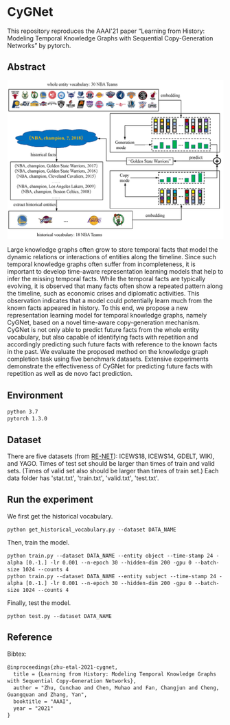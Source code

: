 # CyGNet
This repository reproduces the AAAI'21 paper “Learning from History: Modeling Temporal Knowledge Graphs with Sequential Copy-Generation Networks” by pytorch.

## Abstract
![image](https://github.com/CunchaoZ/CyGNet/blob/master/cygnet.png)

Large knowledge graphs often grow to store temporal facts that model the dynamic relations or interactions of entities along the timeline. Since such temporal knowledge graphs often suffer from incompleteness, it is important to develop time-aware representation learning models that help to infer the missing temporal facts. While the temporal facts are typically evolving, it is observed that many facts often show a repeated pattern along the timeline, such as economic crises and diplomatic activities. This observation indicates that a model could potentially learn much from the known facts appeared in history. To this end, we propose a new representation learning model for temporal knowledge graphs, namely CyGNet, based on a novel time-aware copy-generation mechanism. CyGNet is not only able to predict future facts from the whole entity vocabulary, but also capable of identifying facts with repetition and accordingly predicting such future facts with reference to the known facts in the past. We evaluate the proposed method on the knowledge graph completion task using five benchmark datasets. Extensive experiments demonstrate the effectiveness of CyGNet for predicting future facts with repetition as well as de novo fact prediction.

## Environment
    python 3.7
    pytorch 1.3.0

## Dataset
There are five datasets (from [RE-NET](https://github.com/INK-USC/RE-Net)): ICEWS18, ICEWS14, GDELT, WIKI, and YAGO. Times of test set should be larger than times of train and valid sets. (Times of valid set also should be larger than times of train set.) Each data folder has 'stat.txt', 'train.txt', 'valid.txt', 'test.txt'.

## Run the experiment
We first get the historical vocabulary.

    python get_historical_vocabulary.py --dataset DATA_NAME
Then, train the model.

    python train.py --dataset DATA_NAME --entity object --time-stamp 24 -alpha [0.-1.] -lr 0.001 --n-epoch 30 --hidden-dim 200 -gpu 0 --batch-size 1024 --counts 4
    python train.py --dataset DATA_NAME --entity subject --time-stamp 24 -alpha [0.-1.] -lr 0.001 --n-epoch 30 --hidden-dim 200 -gpu 0 --batch-size 1024 --counts 4

Finally, test the model.

    python test.py --dataset DATA_NAME

## Reference
Bibtex:

    @inproceedings{zhu-etal-2021-cygnet,
      title = {Learning from History: Modeling Temporal Knowledge Graphs with Sequential Copy-Generation Networks},
      author = "Zhu, Cunchao and Chen, Muhao and Fan, Changjun and Cheng, Guangquan and Zhang, Yan",
      booktitle = "AAAI",
      year = "2021"
    }
